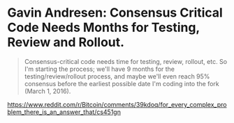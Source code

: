 # Gavin Andresen: Consensus Critical Code Needs Months for Testing, Review and Rollout.

> Consensus-critical code needs time for testing, review, rollout, etc. So I'm starting the process; we'll have 9 months for the testing/review/rollout process, and maybe we'll even reach 95% consensus before the earliest possible date I'm coding into the fork (March 1, 2016).

https://www.reddit.com/r/Bitcoin/comments/39kdoq/for_every_complex_problem_there_is_an_answer_that/cs451gn
